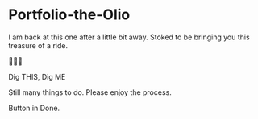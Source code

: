 # Portfolio-the-Olio

I am back at this one after a little bit away.  Stoked to be bringing you this treasure of a ride.  

🥳🥳🥳

Dig THIS, Dig ME

Still many things to do.  Please enjoy the process. 

Button in Done. 